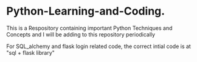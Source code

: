# Python-Learning-and-Coding.
This is a Respository containing important Python Techniques and Concepts and
I will be adding to this repository periodically

For SQL_alchemy and flask login related code, the correct intial code is at "sql + flask library"
